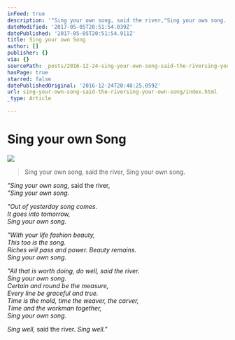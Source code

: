 ```yaml
---
inFeed: true
description: '"Sing your own song, said the river,"Sing your own song.'
dateModified: '2017-05-05T20:51:54.039Z'
datePublished: '2017-05-05T20:51:54.911Z'
title: Sing your own Song
author: []
publisher: {}
via: {}
sourcePath: _posts/2016-12-24-sing-your-own-song-said-the-riversing-your-own-song.md
hasPage: true
starred: false
datePublishedOriginal: '2016-12-24T20:48:25.059Z'
url: sing-your-own-song-said-the-riversing-your-own-song/index.html
_type: Article

---
```

# Sing your own Song
![](https://the-grid-user-content.s3-us-west-2.amazonaws.com/b20d41b5-b8e9-42af-9316-e29a4c8bff82.jpg)

> Sing your own song, said the river, Sing your own song.

_"Sing your own song,_ said the river,  
_"Sing your own song._

_"Out of yesterday song comes._  
_It goes into tomorrow,_  
_Sing your own song._

_"With your life fashion beauty,_  
_This too is the song._  
_Riches will pass and power. Beauty remains._  
_Sing your own song._

_"All that is worth doing, do well, _said the river_._  
_Sing your own song._  
_Certain and round be the measure,_  
_Every line be graceful and true._  
_Time is the mold, time the weaver, the carver,_  
_Time and the workman together,_  
_Sing your own song._

_Sing well,_ said the river. _Sing well."_